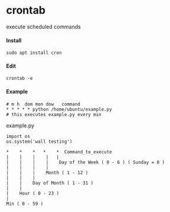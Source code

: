 # crontab
execute scheduled commands

#### Install
`sudo apt install cron`

#### Edit
`crontab -e`

#### Example
```
# m h  dom mon dow   command
* * * * * python /home/ubuntu/example.py
# this executes example.py every min
```
example.py
```
import os
os.system('wall testing')
```
```
*    *    *   *    *  Command_to_execute
|    |    |    |   |       
|    |    |    |    Day of the Week ( 0 - 6 ) ( Sunday = 0 )
|    |    |    |
|    |    |    Month ( 1 - 12 )
|    |    |
|    |    Day of Month ( 1 - 31 )
|    |
|    Hour ( 0 - 23 )
|
Min ( 0 - 59 )
```
